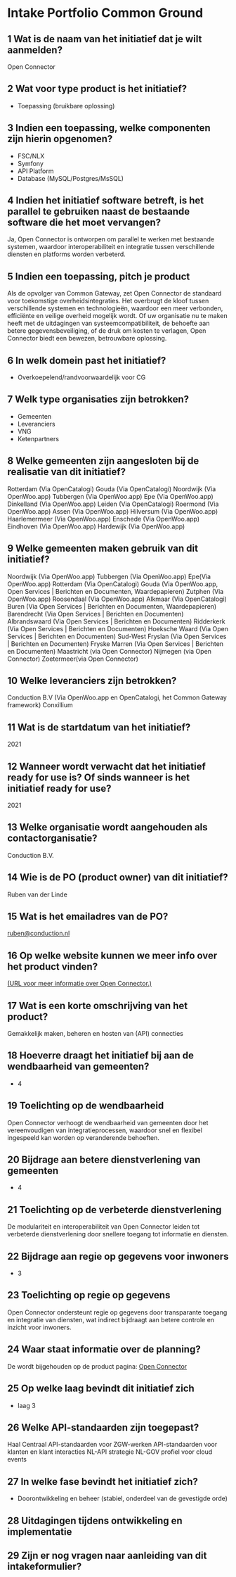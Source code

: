 # Intake Portfolio Common Ground

## 1 Wat is de naam van het initiatief dat je wilt aanmelden?

Open Connector

## 2 Wat voor type product is het initiatief?

- Toepassing (bruikbare oplossing)

## 3 Indien een toepassing, welke componenten zijn hierin opgenomen?

- FSC/NLX
- Symfony
- API Platform
- Database (MySQL/Postgres/MsSQL)

## 4 Indien het initiatief software betreft, is het parallel te gebruiken naast de bestaande software die het moet vervangen?

Ja, Open Connector is ontworpen om parallel te werken met bestaande systemen, waardoor interoperabiliteit en integratie tussen verschillende diensten en platforms worden verbeterd.

## 5 Indien een toepassing, pitch je product

Als de opvolger van Common Gateway, zet Open Connector de standaard voor toekomstige overheidsintegraties. Het overbrugt de kloof tussen verschillende systemen en technologieën, waardoor een meer verbonden, efficiënte en veilige overheid mogelijk wordt. Of uw organisatie nu te maken heeft met de uitdagingen van systeemcompatibiliteit, de behoefte aan betere gegevensbeveiliging, of de druk om kosten te verlagen, Open Connector biedt een bewezen, betrouwbare oplossing.

## 6 In welk domein past het initiatief?

- Overkoepelend/randvoorwaardelijk voor CG

## 7 Welk type organisaties zijn betrokken?

- Gemeenten
- Leveranciers
- VNG
- Ketenpartners

## 8 Welke gemeenten zijn aangesloten bij de realisatie van dit initiatief?

Rotterdam (Via OpenCatalogi)
Gouda (Via OpenCatalogi)
Noordwijk (Via OpenWoo.app)
Tubbergen (Via OpenWoo.app)
Epe (Via OpenWoo.app)
Dinkelland (Via OpenWoo.app)
Leiden (Via OpenCatalogi)
Roermond (Via OpenWoo.app)
Assen (Via OpenWoo.app)
Hilversum (Via OpenWoo.app)
Haarlemermeer (Via OpenWoo.app)
Enschede (Via OpenWoo.app)
Eindhoven (Via OpenWoo.app)
Hardewijk (Via OpenWoo.app)

## 9 Welke gemeenten maken gebruik van dit initiatief?

Noordwijk (Via OpenWoo.app)
Tubbergen (Via OpenWoo.app)
Epe(Via OpenWoo.app)
Rotterdam (Via OpenCatalogi)
Gouda (Via OpenWoo.app, Open Services | Berichten en Documenten, Waardepapieren)
Zutphen (Via OpenWoo.app)
Roosendaal (Via OpenWoo.app)
Alkmaar (Via OpenCatalogi)
Buren  (Via Open Services | Berichten en Documenten, Waardepapieren)
Barendrecht (Via Open Services | Berichten en Documenten)
Albrandswaard (Via Open Services | Berichten en Documenten)
Ridderkerk (Via Open Services | Berichten en Documenten)
Hoeksche Waard (Via Open Services | Berichten en Documenten)
Sud-West Fryslan (Via Open Services | Berichten en Documenten)
Fryske Marren (Via Open Services | Berichten en Documenten)
Maastricht (via Open Connector)
Nijmegen (via Open Connector)
Zoetermeer(via Open Connector)

## 10 Welke leveranciers zijn betrokken?

Conduction B.V (Via OpenWoo.app en  OpenCatalogi, het Common Gateway framework)
Conxillium

## 11 Wat is de startdatum van het initiatief?

2021

## 12 Wanneer wordt verwacht dat het initiatief ready for use is? Of sinds wanneer is het initiatief ready for use?

2021

## 13 Welke organisatie wordt aangehouden als contactorganisatie?

Conduction B.V.

## 14 Wie is de PO (product owner) van dit initiatief?

Ruben van der Linde

## 15 Wat is het emailadres van de PO?

<ruben@conduction.nl>

## 16 Op welke website kunnen we meer info over het product vinden?

[(URL voor meer informatie over Open Connector.)](https://openconnector.app/)

## 17 Wat is een korte omschrijving van het product?

Gemakkelijk maken, beheren en hosten van (API) connecties

## 18 Hoeverre draagt het initiatief bij aan de wendbaarheid van gemeenten?

- 4

## 19 Toelichting op de wendbaarheid

Open Connector verhoogt de wendbaarheid van gemeenten door het vereenvoudigen van integratieprocessen, waardoor snel en flexibel ingespeeld kan worden op veranderende behoeften.

## 20 Bijdrage aan betere dienstverlening van gemeenten

- 4

## 21 Toelichting op de verbeterde dienstverlening

De modulariteit en interoperabiliteit van Open Connector leiden tot verbeterde dienstverlening door snellere toegang tot informatie en diensten.

## 22 Bijdrage aan regie op gegevens voor inwoners

- 3

## 23 Toelichting op regie op gegevens

Open Connector ondersteunt regie op gegevens door transparante toegang en integratie van diensten, wat indirect bijdraagt aan betere controle en inzicht voor inwoners.

## 24 Waar staat informatie over de planning?

De wordt bijgehouden op de product pagina: [Open Connector](https://openconnector.app/)

## 25 Op welke laag bevindt dit initiatief zich

- laag 3

## 26 Welke API-standaarden zijn toegepast?

Haal Centraal
API-standaarden voor ZGW-werken
API-standaarden voor klanten en klant interacties
NL-API strategie
NL-GOV profiel voor cloud events

## 27 In welke fase bevindt het initiatief zich?

- Doorontwikkeling en beheer (stabiel, onderdeel van de gevestigde orde)

## 28 Uitdagingen tijdens ontwikkeling en implementatie

## 29 Zijn er nog vragen naar aanleiding van dit intakeformulier?
